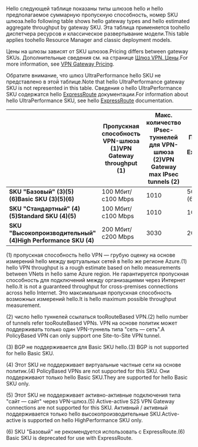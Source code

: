 <span data-ttu-id="4b57c-101">Hello следующей таблице показаны типы шлюзов hello и hello предполагаемое суммарную пропускную способность, номер SKU шлюза.</span><span class="sxs-lookup"><span data-stu-id="4b57c-101">hello following table shows hello gateway types and hello estimated aggregate throughput by gateway SKU.</span></span> <span data-ttu-id="4b57c-102">Эта таблица применяется toohello диспетчера ресурсов и классическое развертывание модели.</span><span class="sxs-lookup"><span data-stu-id="4b57c-102">This table applies toohello Resource Manager and classic deployment models.</span></span> 

<span data-ttu-id="4b57c-103">Цены на шлюзы зависят от SKU шлюзов.</span><span class="sxs-lookup"><span data-stu-id="4b57c-103">Pricing differs between gateway SKUs.</span></span> <span data-ttu-id="4b57c-104">Дополнительные сведения см. на странице [Шлюз VPN. Цены](https://azure.microsoft.com/pricing/details/vpn-gateway).</span><span class="sxs-lookup"><span data-stu-id="4b57c-104">For more information, see [VPN Gateway Pricing](https://azure.microsoft.com/pricing/details/vpn-gateway).</span></span>

<span data-ttu-id="4b57c-105">Обратите внимание, что шлюз UltraPerformance hello SKU не представлено в этой таблице.</span><span class="sxs-lookup"><span data-stu-id="4b57c-105">Note that hello UltraPerformance gateway SKU is not represented in this table.</span></span> <span data-ttu-id="4b57c-106">Сведения о hello UltraPerformance SKU содержатся hello [ExpressRoute](../articles/expressroute/expressroute-about-virtual-network-gateways.md) документации.</span><span class="sxs-lookup"><span data-stu-id="4b57c-106">For information about hello UltraPerformance SKU, see hello [ExpressRoute](../articles/expressroute/expressroute-about-virtual-network-gateways.md) documentation.</span></span>

|  | <span data-ttu-id="4b57c-107">**Пропускная способность VPN-шлюза (1)**</span><span class="sxs-lookup"><span data-stu-id="4b57c-107">**VPN Gateway throughput (1)**</span></span> | <span data-ttu-id="4b57c-108">**Макс. количество IPsec- туннелей для VPN-шлюза (2)**</span><span class="sxs-lookup"><span data-stu-id="4b57c-108">**VPN Gateway max IPsec tunnels (2)**</span></span> | <span data-ttu-id="4b57c-109">**Пропускная способность шлюза для ExpressRoute**</span><span class="sxs-lookup"><span data-stu-id="4b57c-109">**ExpressRoute Gateway throughput**</span></span> | <span data-ttu-id="4b57c-110">**Сосуществование VPN-шлюза и ExpressRoute**</span><span class="sxs-lookup"><span data-stu-id="4b57c-110">**VPN Gateway and ExpressRoute coexist**</span></span> |
| --- | --- | --- | --- | --- |
| <span data-ttu-id="4b57c-111">**SKU "Базовый" (3)(5)(6)**</span><span class="sxs-lookup"><span data-stu-id="4b57c-111">**Basic SKU (3)(5)(6)**</span></span> |<span data-ttu-id="4b57c-112">100 Мбит/с</span><span class="sxs-lookup"><span data-stu-id="4b57c-112">100 Mbps</span></span> |<span data-ttu-id="4b57c-113">10</span><span class="sxs-lookup"><span data-stu-id="4b57c-113">10</span></span> |<span data-ttu-id="4b57c-114">500 Мбит/с (6)</span><span class="sxs-lookup"><span data-stu-id="4b57c-114">500 Mbps (6)</span></span> |<span data-ttu-id="4b57c-115">Нет</span><span class="sxs-lookup"><span data-stu-id="4b57c-115">No</span></span> |
| <span data-ttu-id="4b57c-116">**SKU "Стандартный" (4)(5)**</span><span class="sxs-lookup"><span data-stu-id="4b57c-116">**Standard SKU (4)(5)**</span></span> |<span data-ttu-id="4b57c-117">100 Мбит/с</span><span class="sxs-lookup"><span data-stu-id="4b57c-117">100 Mbps</span></span> |<span data-ttu-id="4b57c-118">10</span><span class="sxs-lookup"><span data-stu-id="4b57c-118">10</span></span> |<span data-ttu-id="4b57c-119">1000 Мбит/с</span><span class="sxs-lookup"><span data-stu-id="4b57c-119">1000 Mbps</span></span> |<span data-ttu-id="4b57c-120">Да</span><span class="sxs-lookup"><span data-stu-id="4b57c-120">Yes</span></span> |
| <span data-ttu-id="4b57c-121">**SKU "Высокопроизводительный" (4)**</span><span class="sxs-lookup"><span data-stu-id="4b57c-121">**High Performance SKU (4)**</span></span> |<span data-ttu-id="4b57c-122">200 Мбит/с</span><span class="sxs-lookup"><span data-stu-id="4b57c-122">200 Mbps</span></span> |<span data-ttu-id="4b57c-123">30</span><span class="sxs-lookup"><span data-stu-id="4b57c-123">30</span></span> |<span data-ttu-id="4b57c-124">2000 Мбит/с</span><span class="sxs-lookup"><span data-stu-id="4b57c-124">2000 Mbps</span></span> |<span data-ttu-id="4b57c-125">Да</span><span class="sxs-lookup"><span data-stu-id="4b57c-125">Yes</span></span> |


<span data-ttu-id="4b57c-126">(1) пропускная способность hello VPN — грубую оценку на основе измерений hello между виртуальных сетей в hello же регионе Azure.</span><span class="sxs-lookup"><span data-stu-id="4b57c-126">(1) hello VPN throughput is a rough estimate based on hello measurements between VNets in hello same Azure region.</span></span> <span data-ttu-id="4b57c-127">Не гарантируется пропускная способность для подключений между организациями через Интернет hello.</span><span class="sxs-lookup"><span data-stu-id="4b57c-127">It is not a guaranteed throughput for cross-premises connections across hello Internet.</span></span> <span data-ttu-id="4b57c-128">Это максимальная пропускная способность возможных измерений hello.</span><span class="sxs-lookup"><span data-stu-id="4b57c-128">It is hello maximum possible throughput measurement.</span></span>

<span data-ttu-id="4b57c-129">(2) число hello туннелей ссылаться tooRouteBased VPN.</span><span class="sxs-lookup"><span data-stu-id="4b57c-129">(2) hello number of tunnels refer tooRouteBased VPNs.</span></span> <span data-ttu-id="4b57c-130">VPN на основе политик может поддерживать только один VPN-туннель типа "сеть — сеть".</span><span class="sxs-lookup"><span data-stu-id="4b57c-130">A PolicyBased VPN can only support one Site-to-Site VPN tunnel.</span></span>

<span data-ttu-id="4b57c-131">(3) BGP не поддерживается для Basic SKU hello.</span><span class="sxs-lookup"><span data-stu-id="4b57c-131">(3) BGP is not supported for hello Basic SKU.</span></span>

<span data-ttu-id="4b57c-132">(4) Этот SKU не поддерживает виртуальные частные сети на основе политик.</span><span class="sxs-lookup"><span data-stu-id="4b57c-132">(4) PolicyBased VPNs are not supported for this SKU.</span></span> <span data-ttu-id="4b57c-133">Они поддерживают только hello Basic SKU.</span><span class="sxs-lookup"><span data-stu-id="4b57c-133">They are supported for hello Basic SKU only.</span></span>

<span data-ttu-id="4b57c-134">(5) Этот SKU не поддерживает активно-активные подключения типа "сайт — сайт" через VPN-шлюз.</span><span class="sxs-lookup"><span data-stu-id="4b57c-134">(5) Active-active S2S VPN Gateway connections are not supported for this SKU.</span></span> <span data-ttu-id="4b57c-135">Активный / активный поддерживается только hello высокопроизводительные SKU.</span><span class="sxs-lookup"><span data-stu-id="4b57c-135">Active-active is supported on hello HighPerformance SKU only.</span></span>

<span data-ttu-id="4b57c-136">(6) SKU "Базовый" не рекомендуется использовать с ExpressRoute.</span><span class="sxs-lookup"><span data-stu-id="4b57c-136">(6) Basic SKU is deprecated for use with ExpressRoute.</span></span>

